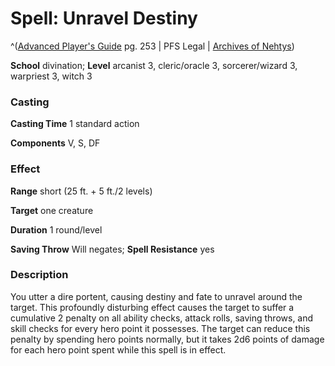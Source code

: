 # Spell: Unravel Destiny

^([Advanced Player's Guide][ss-unravel-destiny] pg. 253 | PFS Legal | [Archives of Nehtys][sn-unravel-destiny])

**School** divination; **Level** arcanist 3, cleric/oracle 3, sorcerer/wizard 3, warpriest 3, witch 3

### Casting

**Casting Time** 1 standard action

**Components** V, S, DF

### Effect

**Range** short (25 ft. + 5 ft./2 levels)

**Target** one creature

**Duration** 1 round/level

**Saving Throw** Will negates; **Spell Resistance** yes

### Description

You utter a dire portent, causing destiny and fate to unravel around the target. This profoundly disturbing effect causes the target to suffer a cumulative 2 penalty on all ability checks, attack rolls, saving throws, and skill checks for every hero point it possesses. The target can reduce this penalty by spending hero points normally, but it takes 2d6 points of damage for each hero point spent while this spell is in effect.

[ss-unravel-destiny]: http://paizo.com/pathfinderRPG/v57
[sn-unravel-destiny]: http://www.archivesofnethys.com/SpellDisplay.aspx?ItemName=Unravel%20Destiny